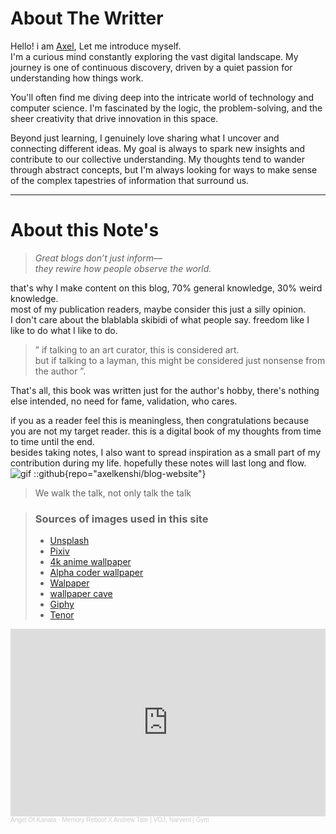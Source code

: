 # About The Writter
Hello! i am [Axel](https://github.com/axelkenshi), Let me introduce myself.  
I'm a curious mind constantly exploring the vast digital landscape. My journey is one of continuous discovery, driven by a quiet passion for understanding how things work.

You'll often find me diving deep into the intricate world of technology and computer science. I'm fascinated by the logic, the problem-solving, and the sheer creativity that drive innovation in this space.

Beyond just learning, I genuinely love sharing what I uncover and connecting different ideas. My goal is always to spark new insights and contribute to our collective understanding. My thoughts tend to wander through abstract concepts, but I'm always looking for ways to make sense of the complex tapestries of information that surround us.

---

# About this Note's

> _Great blogs don’t just inform—_  
> _they rewire how people observe the world._  

that's why I make content on this blog, 70% general knowledge, 30% weird knowledge.  
most of my publication readers, maybe consider this just a silly opinion.  
I don't care about the blablabla skibidi of what people say. freedom like I like to do what I like to do.  
> ” if talking to an art curator, this is considered art.  
> but if talking to a layman, this might be considered just nonsense from the author ”.  

That's all, this book was written just for the author's hobby, there's nothing else intended, no need for fame, validation, who cares.  

if you as a reader feel this is meaningless, then congratulations because you are not my target reader.
this is a digital book of my thoughts from time to time until the end.  
besides taking notes, I also want to spread inspiration as a small part of my contribution during my life. hopefully these notes will last long and flow.  
![gif](https://media.tenor.com/8XYlsNDxIz8AAAAM/lucy-heartfilia-lucy.gif)
::github{repo="axelkenshi/blog-website"}
> We walk the talk, not only talk the talk

> ### Sources of images used in this site
> - [Unsplash](https://unsplash.com/)
> - [Pixiv](https://www.pixiv.net/)
> - [4k anime wallpaper](https://4kwallpapers.com/anime/)
> - [Alpha coder wallpaper](https://alphacoders.com/)
> - [Walpaper](https://wallpapers.com/)
> - [wallpaper cave](https://wallpapercave.com/)
> - [Giphy](https://giphy.com/)
> - [Tenor](https://tenor.com/)

<iframe width="100%" height="300" scrolling="no" frameborder="no" allow="autoplay" src="https://w.soundcloud.com/player/?url=https%3A//api.soundcloud.com/tracks/1624225902&color=%23ff5500&auto_play=false&hide_related=false&show_comments=true&show_user=true&show_reposts=false&show_teaser=true&visual=true"></iframe><div style="font-size: 10px; color: #cccccc;line-break: anywhere;word-break: normal;overflow: hidden;white-space: nowrap;text-overflow: ellipsis; font-family: Interstate,Lucida Grande,Lucida Sans Unicode,Lucida Sans,Garuda,Verdana,Tahoma,sans-serif;font-weight: 100;"><a href="https://soundcloud.com/angelofkanata" title="Angel Of Kanata" target="_blank" style="color: #cccccc; text-decoration: none;">Angel Of Kanata</a> · <a href="https://soundcloud.com/angelofkanata/memory-reboot-x-andrew-tate-voj-narvent-gym" title="Memory Reboot X Andrew Tate | VOJ, Narvent | Gym" target="_blank" style="color: #cccccc; text-decoration: none;">Memory Reboot X Andrew Tate | VOJ, Narvent | Gym</a></div>
